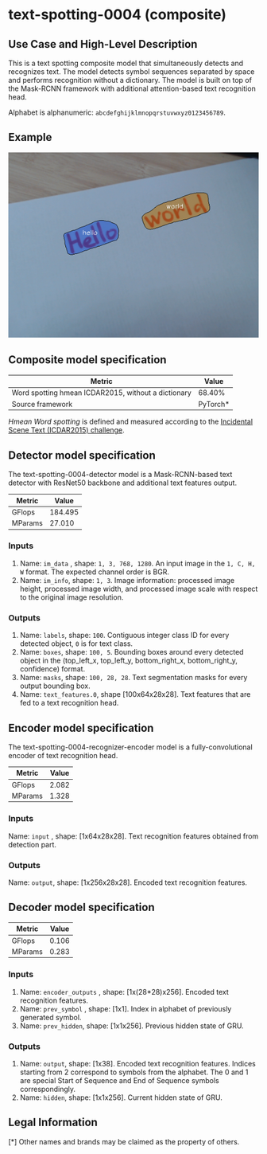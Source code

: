# text-spotting-0004 (composite)

## Use Case and High-Level Description

This is a text spotting composite model that simultaneously detects and
recognizes text. The model detects symbol sequences separated by space and performs
recognition without a dictionary. The model is built on top of the Mask-RCNN
framework with additional attention-based text recognition head.

Alphabet is alphanumeric: `abcdefghijklmnopqrstuvwxyz0123456789`.

## Example

![](./text-spotting-0004.png)

## Composite model specification

| Metric                                        | Value     |
|-----------------------------------------------|-----------|
| Word spotting hmean ICDAR2015, without a dictionary | 68.40% |
| Source framework                              | PyTorch\* |

*Hmean Word spotting* is defined and measured according to the
[Incidental Scene Text (ICDAR2015) challenge](https://rrc.cvc.uab.es/?ch=4&com=introduction).

## Detector model specification

The text-spotting-0004-detector model is a Mask-RCNN-based text detector with ResNet50 backbone and additional text features output.

| Metric                                        | Value     |
|-----------------------------------------------|-----------|
| GFlops                                        | 184.495   |
| MParams                                       | 27.010    |

### Inputs

1.	Name: `im_data` , shape: `1, 3, 768, 1280`. An input image in the `1, C, H, W` format.
    The expected channel order is BGR.
2.	Name: `im_info`, shape: `1, 3`. Image information: processed image height,
    processed image width, and processed image scale with respect to the original image resolution.

### Outputs

1.	Name: `labels`, shape: `100`. Contiguous integer class ID for every
    detected object, `0` is for text class.
2.	Name: `boxes`, shape: `100, 5`. Bounding boxes around every detected object
    in the (top_left_x, top_left_y, bottom_right_x, bottom_right_y, confidence) format.
3.	Name: `masks`, shape: `100, 28, 28`. Text segmentation masks for every output bounding box.
4.  Name: `text_features.0`, shape [100x64x28x28]. Text features that are fed to a text recognition head.

## Encoder model specification

The text-spotting-0004-recognizer-encoder model is a fully-convolutional encoder of text recognition head.

| Metric                                        | Value     |
|-----------------------------------------------|-----------|
| GFlops                                        | 2.082     |
| MParams                                       | 1.328     |

### Inputs

Name: `input` , shape: [1x64x28x28]. Text recognition features obtained from detection part.

### Outputs

Name: `output`, shape: [1x256x28x28]. Encoded text recognition features.

## Decoder model specification

| Metric                                        | Value     |
|-----------------------------------------------|-----------|
| GFlops                                        | 0.106     |
| MParams                                       | 0.283     |

### Inputs

1.	Name: `encoder_outputs` , shape: [1x(28*28)x256]. Encoded text recognition features.
1.	Name: `prev_symbol` , shape: [1x1]. Index in alphabet of previously generated symbol.
1.	Name: `prev_hidden`, shape: [1x1x256]. Previous hidden state of GRU.

### Outputs

1.	Name: `output`, shape: [1x38]. Encoded text recognition features. Indices starting from 2 correspond to symbols from the
alphabet. The 0 and 1 are special Start of Sequence and End of Sequence symbols correspondingly.
1.	Name: `hidden`, shape: [1x1x256]. Current hidden state of GRU.


## Legal Information
[*] Other names and brands may be claimed as the property of others.
